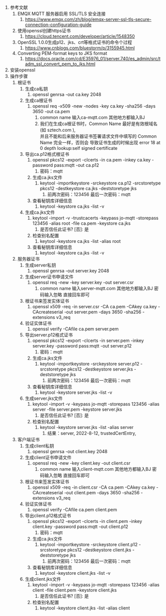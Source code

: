 1. 参考文献
   1. EMQX MQTT 服务器启用 SSL/TLS 安全连接 
      1. https://www.emqx.com/zh/blog/emqx-server-ssl-tls-secure-connection-configuration-guide
   2. 使用openssl创建https证书 
      1. https://cloud.tencent.com/developer/article/1548350
   3. OpenSSL 1.0.0生成p12、jks、crt等格式证书的命令个过程 
      1. https://www.cnblogs.com/bluestorm/p/3155945.html
   4. Converting PEM-format keys to JKS format
      1. https://docs.oracle.com/cd/E35976_01/server.740/es_admin/src/tadm_ssl_convert_pem_to_jks.html
2. 安装openssl
3. 操作步骤
   1. 根证书
      1. 生成ca私钥 
         1. openssl genrsa -out ca.key 2048
      2. 生成ca根证书 
         1. openssl req -x509 -new -nodes -key ca.key -sha256 -days 3650 -out ca.pem
            1. common name 输入ca-mqtt.com 其他地方都输入BJ 
            2. 我们在生成ca根证书时，Common Name 最好是有效根域名(如 sztech.com ),  
               并且不能和后来服务器证书签署请求文件中填写的 Common Name 完全一样，否则会
               导致证书生成的时候出现 error 18 at 0 depth lookup:self signed certificate
      3. 导出ca.p12格式根证书
         1. openssl pkcs12 -export -clcerts -in ca.pem -inkey ca.key -password pass:mqtt -out ca.p12
            1. 密码：mqtt
         2. 生成ca.jks文件
            1. keytool -importkeystore -srckeystore ca.p12 -srcstoretype pkcs12 -destkeystore ca.jks -deststoretype jks
               1. 前两次密码：123456 最后一次密码：mqtt
         3. 查看秘钥库详细信息
            1. keytool -keystore ca.jks -list -v
      4. 生成ca.jks文件
         1. keytool -import -v -trustcacerts -keypass jo-mqtt -storepass 123456 -alias root -file ca.pem -keystore ca.jks
            1. 是否信任此证书? [否]:  是
         2. 检查别名配置
            1. keytool -keystore ca.jks -list -alias root
         3. 查看秘钥库详细信息
            1. keytool -keystore ca.jks -list -v
   2. 服务器证书
      1. 生成server私钥
         1. openssl genrsa -out server.key 2048
      2. 生成server证书申请文件
         1. openssl req -new -key server.key -out server.csr
            1. common name 输入server-mqtt.com 其他地方都输入BJ 密码输入忽略 直接回车即可
      3. 根证书来签发实体证书
         1. openssl x509 -req -in server.csr -CA ca.pem -CAkey ca.key -CAcreateserial -out server.pem -days 3650 -sha256 -extensions v3_req
      4. 验证实体证书
         1. openssl verify -CAfile ca.pem server.pem
      5. 导出server.p12格式证书
         1. openssl pkcs12 -export -clcerts -in server.pem -inkey server.key -password pass:mqtt -out server.p12
            1. 密码：mqtt
         2. 生成ca.jks文件
            1. keytool -importkeystore -srckeystore server.p12 -srcstoretype pkcs12 -destkeystore server.jks -deststoretype jks
               1. 前两次密码：123456 最后一次密码：mqtt
         3. 查看秘钥库详细信息
            1. keytool -keystore server.jks -list -v
      6. 生成server.jks文件
         1. keytool -import -v -keypass jo-mqtt -storepass 123456 -alias server -file server.pem -keystore server.jks
            1. 是否信任此证书? [否]:  是
         2. 检查别名配置
            1. keytool -keystore server.jks -list -alias server
               1. 结果：server, 2022-8-12, trustedCertEntry,
   3. 客户端证书
      1. 生成client私钥
         1. openssl genrsa -out client.key 2048
      2. 生成client证书申请文件
         1. openssl req -new -key client.key -out client.csr
            1. common name 输入client-mqtt.com 其他地方都输入BJ 密码输入忽略 直接回车即可
      3. 根证书来签发实体证书 
         1. openssl x509 -req -in client.csr -CA ca.pem -CAkey ca.key -CAcreateserial -out client.pem -days 3650 -sha256 -extensions v3_req
      4. 验证实体证书 
         1. openssl verify -CAfile ca.pem client.pem
      5. 导出client.p12格式证书
         1. openssl pkcs12 -export -clcerts -in client.pem -inkey client.key -password pass:mqtt -out client.p12
            1. 密码：mqtt
         2. 生成ca.jks文件
            1. keytool -importkeystore -srckeystore client.p12 -srcstoretype pkcs12 -destkeystore client.jks -deststoretype jks
               1. 前两次密码：123456 最后一次密码：mqtt
         3. 查看秘钥库详细信息
            1. keytool -keystore client.jks -list -v
      6. 生成client.jks文件
         1. keytool -import -v -keypass jo-mqtt -storepass 123456 -alias client -file client.pem -keystore client.jks
            1. 是否信任此证书? [否]:  是
         2. 检查别名配置
            1. keytool -keystore client.jks -list -alias client

